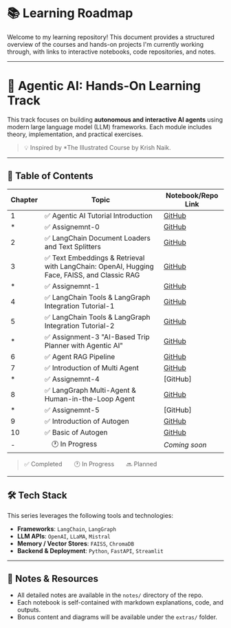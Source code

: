 # 📚 Learning Roadmap

Welcome to my learning repository! This document provides a structured overview of the courses and hands-on projects I'm currently working through, with links to interactive notebooks, code repositories, and notes.

---

# 🤖 Agentic AI: Hands-On Learning Track

This track focuses on building **autonomous and interactive AI agents** using modern large language model (LLM) frameworks. Each module includes theory, implementation, and practical exercises.

> 💡 Inspired by *The Illustrated Course by Krish Naik.

---

## 📘 Table of Contents

| Chapter | Topic                                          | Notebook/Repo Link |
|---------|------------------------------------------------|--------------------|
| 1       | ✅ Agentic AI Tutorial Introduction|[GitHub](https://github.com/Nahidzeinali-web/1-Agentic-AI-Course/tree/main) |
| *       | ✅ Assignemnt-0|[GitHub](https://github.com/Nahidzeinali-web/Product-Price-Finder-with-LLMs) |
| 2       | ✅ LangChain Document Loaders and Text Splitters |[GitHub](https://github.com/Nahidzeinali-web/2-Agentic-AI-course) |
| 3       | ✅ Text Embeddings & Retrieval with LangChain: OpenAI, Hugging Face, FAISS, and Classic RAG|[GitHub](https://github.com/Nahidzeinali-web/3-Agentic-AI)|
| *       | ✅ Assignemnt-1|[GitHub](https://github.com/Nahidzeinali-web/Assignment2/tree/main) |
| 4       | ✅ LangChain Tools & LangGraph Integration Tutorial-1|[GitHub](https://github.com/Nahidzeinali-web/1-langgraph/tree/main) |
| 5       | ✅ LangChain Tools & LangGraph Integration Tutorial-2| [GitHub](https://github.com/Nahidzeinali-web/5-Agentic_AI) |
| *       | ✅ Assignment-3 "AI-Based Trip Planner with Agentic AI"|[GitHub](https://github.com/Nahidzeinali-web/Ai_trip_planner/tree/main)|
| 6       | ✅ Agent RAG Pipeline|[GitHub](https://github.com/Nahidzeinali-web/6-Agentic-AI)|
| 7       | ✅ Introduction of Multi Agent|[GitHub](https://github.com/Nahidzeinali-web/6-Multi-Agent/tree/main)|
| *       | ✅ Assignemnt-4|[GitHub]
| 8       | ✅ LangGraph Multi-Agent & Human-in-the-Loop Agent| [GitHub](https://github.com/Nahidzeinali-web/7-Agentic_AI)|
| *       | ✅ Assignemnt-5|[GitHub]
| 9       | ✅ Introduction of Autogen| [GitHub](https://github.com/Nahidzeinali-web/8-Autogen)|
| 10       | ✅ Basic of Autogen| [GitHub](https://github.com/Nahidzeinali-web/9-Autogen_basic)|
| -       |  🕐 In Progress  | _Coming soon_ |

> ✅ Completed  🕐 In Progress  🔜 Planned

---

## 🛠️ Tech Stack

This series leverages the following tools and technologies:

- **Frameworks**: `LangChain`, `LangGraph`
- **LLM APIs**: `OpenAI`, `LLaMA`, `Mistral`
- **Memory / Vector Stores**: `FAISS`, `ChromaDB`
- **Backend & Deployment**: `Python`, `FastAPI`, `Streamlit`

---

## 📝 Notes & Resources

- All detailed notes are available in the `notes/` directory of the repo.
- Each notebook is self-contained with markdown explanations, code, and outputs.
- Bonus content and diagrams will be available under the `extras/` folder.


